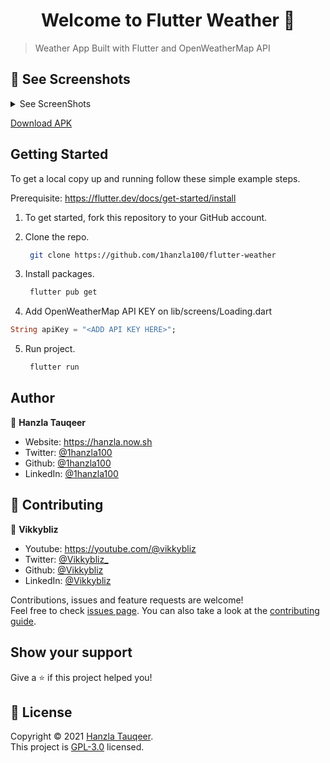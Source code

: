<h1 align="center">Welcome to Flutter Weather 👋</h1>

> Weather App Built with Flutter and OpenWeatherMap API

## 🚀 See Screenshots

<details>
<summary>See ScreenShots</summary>
<img src="https://user-images.githubusercontent.com/59178380/106931874-e0116d00-6738-11eb-909f-6db0d4c2a12e.png" alt="" width=300></img>
<img src="https://user-images.githubusercontent.com/59178380/106931850-d8ea5f00-6738-11eb-93c1-c162f40fd640.png" alt="" width=300></img>
</details>

[Download APK](https://github.com/1hanzla100/flutter-weather/releases)

## Getting Started

To get a local copy up and running follow these simple example steps.

Prerequisite: https://flutter.dev/docs/get-started/install

1. To get started, fork this repository to your GitHub account.

2. Clone the repo.
    ```sh
     git clone https://github.com/1hanzla100/flutter-weather
    ```
3. Install packages.
    ```sh
     flutter pub get
    ```
4. Add OpenWeatherMap API KEY on lib/screens/Loading.dart
  ```dart
  String apiKey = "<ADD API KEY HERE>";
  ```

5. Run project.
    ```sh
     flutter run
    ```

## Author

👤 **Hanzla Tauqeer**

* Website: https://hanzla.now.sh
* Twitter: [@1hanzla100](https://twitter.com/1hanzla100)
* Github: [@1hanzla100](https://github.com/1hanzla100)
* LinkedIn: [@1hanzla100](https://linkedin.com/in/1hanzla100)

## 🤝 Contributing
👤 **Vikkybliz**

* Youtube: https://youtube.com/@vikkybliz
* Twitter: [@Vikkybliz_](https://twitter.com/vikkybliz_)
* Github: [@Vikkybliz](https://github.com/vikkybliz)
* LinkedIn: [@Vikkybliz](https://linkedin.com/in/Vikkybliz)

Contributions, issues and feature requests are welcome!<br />Feel free to check [issues page](https://github.com/1hanzla100/flutter-weather/issues). You can also take a look at the [contributing guide](https://github.com/1hanzla100/flutter-weather/blob/master/CONTRIBUTING.md).

## Show your support

Give a ⭐️ if this project helped you!

## 📝 License

Copyright © 2021 [Hanzla Tauqeer](https://github.com/1hanzla100).<br />
This project is [GPL-3.0](https://github.com/1hanzla100/flutter-weather/blob/master/LICENSE) licensed.
